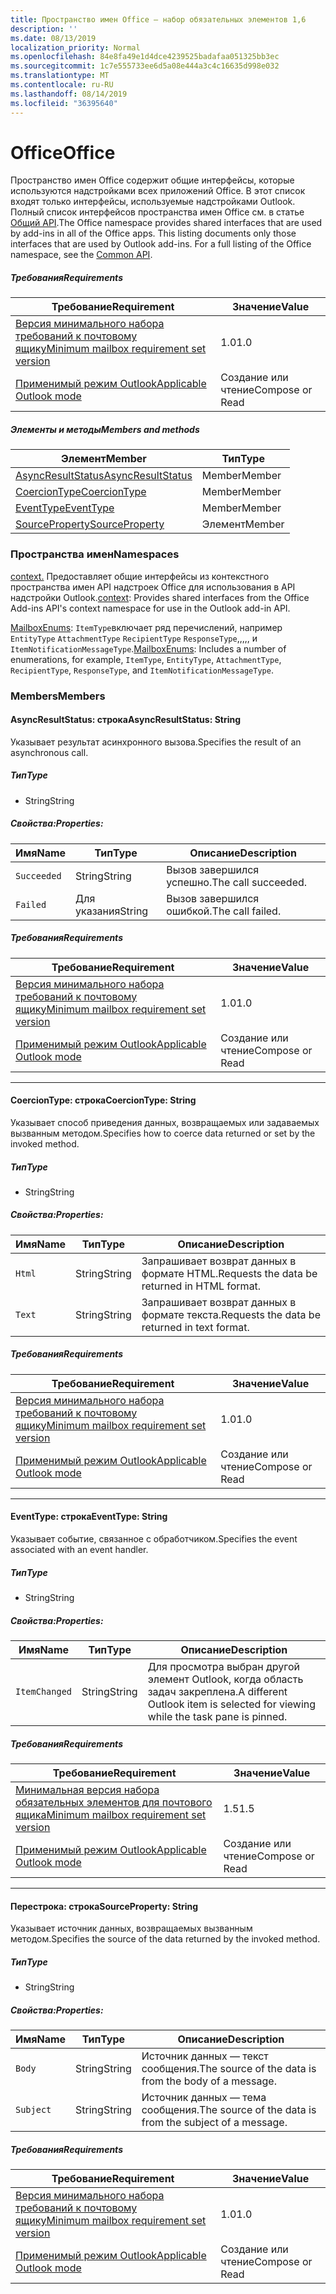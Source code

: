 ```yaml
---
title: Пространство имен Office — набор обязательных элементов 1,6
description: ''
ms.date: 08/13/2019
localization_priority: Normal
ms.openlocfilehash: 84e8fa49e1d4dce4239525badafaa051325bb3ec
ms.sourcegitcommit: 1c7e555733ee6d5a08e444a3c4c16635d998e032
ms.translationtype: MT
ms.contentlocale: ru-RU
ms.lasthandoff: 08/14/2019
ms.locfileid: "36395640"
---
```

# <a name="office"></a><span data-ttu-id="4a671-102">Office</span><span class="sxs-lookup"><span data-stu-id="4a671-102">Office</span></span>

<span data-ttu-id="4a671-p101">Пространство имен Office содержит общие интерфейсы, которые используются надстройками всех приложений Office. В этот список входят только интерфейсы, используемые надстройками Outlook. Полный список интерфейсов пространства имен Office см. в статье [Общий API](/javascript/api/office).</span><span class="sxs-lookup"><span data-stu-id="4a671-p101">The Office namespace provides shared interfaces that are used by add-ins in all of the Office apps. This listing documents only those interfaces that are used by Outlook add-ins. For a full listing of the Office namespace, see the [Common API](/javascript/api/office).</span></span>

##### <a name="requirements"></a><span data-ttu-id="4a671-105">Требования</span><span class="sxs-lookup"><span data-stu-id="4a671-105">Requirements</span></span>

|<span data-ttu-id="4a671-106">Требование</span><span class="sxs-lookup"><span data-stu-id="4a671-106">Requirement</span></span>| <span data-ttu-id="4a671-107">Значение</span><span class="sxs-lookup"><span data-stu-id="4a671-107">Value</span></span>|
|---|---|
|[<span data-ttu-id="4a671-108">Версия минимального набора требований к почтовому ящику</span><span class="sxs-lookup"><span data-stu-id="4a671-108">Minimum mailbox requirement set version</span></span>](/office/dev/add-ins/reference/requirement-sets/outlook-api-requirement-sets)| <span data-ttu-id="4a671-109">1.0</span><span class="sxs-lookup"><span data-stu-id="4a671-109">1.0</span></span>|
|[<span data-ttu-id="4a671-110">Применимый режим Outlook</span><span class="sxs-lookup"><span data-stu-id="4a671-110">Applicable Outlook mode</span></span>](/outlook/add-ins/#extension-points)| <span data-ttu-id="4a671-111">Создание или чтение</span><span class="sxs-lookup"><span data-stu-id="4a671-111">Compose or Read</span></span>|

##### <a name="members-and-methods"></a><span data-ttu-id="4a671-112">Элементы и методы</span><span class="sxs-lookup"><span data-stu-id="4a671-112">Members and methods</span></span>

| <span data-ttu-id="4a671-113">Элемент</span><span class="sxs-lookup"><span data-stu-id="4a671-113">Member</span></span> | <span data-ttu-id="4a671-114">Тип</span><span class="sxs-lookup"><span data-stu-id="4a671-114">Type</span></span> |
|--------|------|
| [<span data-ttu-id="4a671-115">AsyncResultStatus</span><span class="sxs-lookup"><span data-stu-id="4a671-115">AsyncResultStatus</span></span>](#asyncresultstatus-string) | <span data-ttu-id="4a671-116">Member</span><span class="sxs-lookup"><span data-stu-id="4a671-116">Member</span></span> |
| [<span data-ttu-id="4a671-117">CoercionType</span><span class="sxs-lookup"><span data-stu-id="4a671-117">CoercionType</span></span>](#coerciontype-string) | <span data-ttu-id="4a671-118">Member</span><span class="sxs-lookup"><span data-stu-id="4a671-118">Member</span></span> |
| [<span data-ttu-id="4a671-119">EventType</span><span class="sxs-lookup"><span data-stu-id="4a671-119">EventType</span></span>](#eventtype-string) | <span data-ttu-id="4a671-120">Member</span><span class="sxs-lookup"><span data-stu-id="4a671-120">Member</span></span> |
| [<span data-ttu-id="4a671-121">SourceProperty</span><span class="sxs-lookup"><span data-stu-id="4a671-121">SourceProperty</span></span>](#sourceproperty-string) | <span data-ttu-id="4a671-122">Элемент</span><span class="sxs-lookup"><span data-stu-id="4a671-122">Member</span></span> |

### <a name="namespaces"></a><span data-ttu-id="4a671-123">Пространства имен</span><span class="sxs-lookup"><span data-stu-id="4a671-123">Namespaces</span></span>

<span data-ttu-id="4a671-124">[context.](office.context.md) Предоставляет общие интерфейсы из контекстного пространства имен API надстроек Office для использования в API надстройки Outlook.</span><span class="sxs-lookup"><span data-stu-id="4a671-124">[context](office.context.md): Provides shared interfaces from the Office Add-ins API's context namespace for use in the Outlook add-in API.</span></span>

<span data-ttu-id="4a671-125">[MailboxEnums](/javascript/api/outlook/office.mailboxenums.attachmenttype?view=outlook-js-1.6): `ItemType`включает ряд перечислений, например `EntityType` `AttachmentType` `RecipientType` `ResponseType`,,,,, и `ItemNotificationMessageType`.</span><span class="sxs-lookup"><span data-stu-id="4a671-125">[MailboxEnums](/javascript/api/outlook/office.mailboxenums.attachmenttype?view=outlook-js-1.6): Includes a number of enumerations, for example, `ItemType`, `EntityType`, `AttachmentType`, `RecipientType`, `ResponseType`, and `ItemNotificationMessageType`.</span></span>

### <a name="members"></a><span data-ttu-id="4a671-126">Members</span><span class="sxs-lookup"><span data-stu-id="4a671-126">Members</span></span>

#### <a name="asyncresultstatus-string"></a><span data-ttu-id="4a671-127">AsyncResultStatus: строка</span><span class="sxs-lookup"><span data-stu-id="4a671-127">AsyncResultStatus: String</span></span>

<span data-ttu-id="4a671-128">Указывает результат асинхронного вызова.</span><span class="sxs-lookup"><span data-stu-id="4a671-128">Specifies the result of an asynchronous call.</span></span>

##### <a name="type"></a><span data-ttu-id="4a671-129">Тип</span><span class="sxs-lookup"><span data-stu-id="4a671-129">Type</span></span>

*   <span data-ttu-id="4a671-130">String</span><span class="sxs-lookup"><span data-stu-id="4a671-130">String</span></span>

##### <a name="properties"></a><span data-ttu-id="4a671-131">Свойства:</span><span class="sxs-lookup"><span data-stu-id="4a671-131">Properties:</span></span>

|<span data-ttu-id="4a671-132">Имя</span><span class="sxs-lookup"><span data-stu-id="4a671-132">Name</span></span>| <span data-ttu-id="4a671-133">Тип</span><span class="sxs-lookup"><span data-stu-id="4a671-133">Type</span></span>| <span data-ttu-id="4a671-134">Описание</span><span class="sxs-lookup"><span data-stu-id="4a671-134">Description</span></span>|
|---|---|---|
|`Succeeded`| <span data-ttu-id="4a671-135">String</span><span class="sxs-lookup"><span data-stu-id="4a671-135">String</span></span>|<span data-ttu-id="4a671-136">Вызов завершился успешно.</span><span class="sxs-lookup"><span data-stu-id="4a671-136">The call succeeded.</span></span>|
|`Failed`| <span data-ttu-id="4a671-137">Для указания</span><span class="sxs-lookup"><span data-stu-id="4a671-137">String</span></span>|<span data-ttu-id="4a671-138">Вызов завершился ошибкой.</span><span class="sxs-lookup"><span data-stu-id="4a671-138">The call failed.</span></span>|

##### <a name="requirements"></a><span data-ttu-id="4a671-139">Требования</span><span class="sxs-lookup"><span data-stu-id="4a671-139">Requirements</span></span>

|<span data-ttu-id="4a671-140">Требование</span><span class="sxs-lookup"><span data-stu-id="4a671-140">Requirement</span></span>| <span data-ttu-id="4a671-141">Значение</span><span class="sxs-lookup"><span data-stu-id="4a671-141">Value</span></span>|
|---|---|
|[<span data-ttu-id="4a671-142">Версия минимального набора требований к почтовому ящику</span><span class="sxs-lookup"><span data-stu-id="4a671-142">Minimum mailbox requirement set version</span></span>](/office/dev/add-ins/reference/requirement-sets/outlook-api-requirement-sets)| <span data-ttu-id="4a671-143">1.0</span><span class="sxs-lookup"><span data-stu-id="4a671-143">1.0</span></span>|
|[<span data-ttu-id="4a671-144">Применимый режим Outlook</span><span class="sxs-lookup"><span data-stu-id="4a671-144">Applicable Outlook mode</span></span>](/outlook/add-ins/#extension-points)| <span data-ttu-id="4a671-145">Создание или чтение</span><span class="sxs-lookup"><span data-stu-id="4a671-145">Compose or Read</span></span>|

---

#### <a name="coerciontype-string"></a><span data-ttu-id="4a671-146">CoercionType: строка</span><span class="sxs-lookup"><span data-stu-id="4a671-146">CoercionType: String</span></span>

<span data-ttu-id="4a671-147">Указывает способ приведения данных, возвращаемых или задаваемых вызванным методом.</span><span class="sxs-lookup"><span data-stu-id="4a671-147">Specifies how to coerce data returned or set by the invoked method.</span></span>

##### <a name="type"></a><span data-ttu-id="4a671-148">Тип</span><span class="sxs-lookup"><span data-stu-id="4a671-148">Type</span></span>

*   <span data-ttu-id="4a671-149">String</span><span class="sxs-lookup"><span data-stu-id="4a671-149">String</span></span>

##### <a name="properties"></a><span data-ttu-id="4a671-150">Свойства:</span><span class="sxs-lookup"><span data-stu-id="4a671-150">Properties:</span></span>

|<span data-ttu-id="4a671-151">Имя</span><span class="sxs-lookup"><span data-stu-id="4a671-151">Name</span></span>| <span data-ttu-id="4a671-152">Тип</span><span class="sxs-lookup"><span data-stu-id="4a671-152">Type</span></span>| <span data-ttu-id="4a671-153">Описание</span><span class="sxs-lookup"><span data-stu-id="4a671-153">Description</span></span>|
|---|---|---|
|`Html`| <span data-ttu-id="4a671-154">String</span><span class="sxs-lookup"><span data-stu-id="4a671-154">String</span></span>|<span data-ttu-id="4a671-155">Запрашивает возврат данных в формате HTML.</span><span class="sxs-lookup"><span data-stu-id="4a671-155">Requests the data be returned in HTML format.</span></span>|
|`Text`| <span data-ttu-id="4a671-156">String</span><span class="sxs-lookup"><span data-stu-id="4a671-156">String</span></span>|<span data-ttu-id="4a671-157">Запрашивает возврат данных в формате текста.</span><span class="sxs-lookup"><span data-stu-id="4a671-157">Requests the data be returned in text format.</span></span>|

##### <a name="requirements"></a><span data-ttu-id="4a671-158">Требования</span><span class="sxs-lookup"><span data-stu-id="4a671-158">Requirements</span></span>

|<span data-ttu-id="4a671-159">Требование</span><span class="sxs-lookup"><span data-stu-id="4a671-159">Requirement</span></span>| <span data-ttu-id="4a671-160">Значение</span><span class="sxs-lookup"><span data-stu-id="4a671-160">Value</span></span>|
|---|---|
|[<span data-ttu-id="4a671-161">Версия минимального набора требований к почтовому ящику</span><span class="sxs-lookup"><span data-stu-id="4a671-161">Minimum mailbox requirement set version</span></span>](/office/dev/add-ins/reference/requirement-sets/outlook-api-requirement-sets)| <span data-ttu-id="4a671-162">1.0</span><span class="sxs-lookup"><span data-stu-id="4a671-162">1.0</span></span>|
|[<span data-ttu-id="4a671-163">Применимый режим Outlook</span><span class="sxs-lookup"><span data-stu-id="4a671-163">Applicable Outlook mode</span></span>](/outlook/add-ins/#extension-points)| <span data-ttu-id="4a671-164">Создание или чтение</span><span class="sxs-lookup"><span data-stu-id="4a671-164">Compose or Read</span></span>|

---

#### <a name="eventtype-string"></a><span data-ttu-id="4a671-165">EventType: строка</span><span class="sxs-lookup"><span data-stu-id="4a671-165">EventType: String</span></span>

<span data-ttu-id="4a671-166">Указывает событие, связанное с обработчиком.</span><span class="sxs-lookup"><span data-stu-id="4a671-166">Specifies the event associated with an event handler.</span></span>

##### <a name="type"></a><span data-ttu-id="4a671-167">Тип</span><span class="sxs-lookup"><span data-stu-id="4a671-167">Type</span></span>

*   <span data-ttu-id="4a671-168">String</span><span class="sxs-lookup"><span data-stu-id="4a671-168">String</span></span>

##### <a name="properties"></a><span data-ttu-id="4a671-169">Свойства:</span><span class="sxs-lookup"><span data-stu-id="4a671-169">Properties:</span></span>

| <span data-ttu-id="4a671-170">Имя</span><span class="sxs-lookup"><span data-stu-id="4a671-170">Name</span></span> | <span data-ttu-id="4a671-171">Тип</span><span class="sxs-lookup"><span data-stu-id="4a671-171">Type</span></span> | <span data-ttu-id="4a671-172">Описание</span><span class="sxs-lookup"><span data-stu-id="4a671-172">Description</span></span> |
|---|---|---|
|`ItemChanged`| <span data-ttu-id="4a671-173">String</span><span class="sxs-lookup"><span data-stu-id="4a671-173">String</span></span> | <span data-ttu-id="4a671-174">Для просмотра выбран другой элемент Outlook, когда область задач закреплена.</span><span class="sxs-lookup"><span data-stu-id="4a671-174">A different Outlook item is selected for viewing while the task pane is pinned.</span></span> |

##### <a name="requirements"></a><span data-ttu-id="4a671-175">Требования</span><span class="sxs-lookup"><span data-stu-id="4a671-175">Requirements</span></span>

|<span data-ttu-id="4a671-176">Требование</span><span class="sxs-lookup"><span data-stu-id="4a671-176">Requirement</span></span>| <span data-ttu-id="4a671-177">Значение</span><span class="sxs-lookup"><span data-stu-id="4a671-177">Value</span></span>|
|---|---|
|[<span data-ttu-id="4a671-178">Минимальная версия набора обязательных элементов для почтового ящика</span><span class="sxs-lookup"><span data-stu-id="4a671-178">Minimum mailbox requirement set version</span></span>](/office/dev/add-ins/reference/requirement-sets/outlook-api-requirement-sets)| <span data-ttu-id="4a671-179">1.5</span><span class="sxs-lookup"><span data-stu-id="4a671-179">1.5</span></span> |
|[<span data-ttu-id="4a671-180">Применимый режим Outlook</span><span class="sxs-lookup"><span data-stu-id="4a671-180">Applicable Outlook mode</span></span>](/outlook/add-ins/#extension-points)| <span data-ttu-id="4a671-181">Создание или чтение</span><span class="sxs-lookup"><span data-stu-id="4a671-181">Compose or Read</span></span> |

---

#### <a name="sourceproperty-string"></a><span data-ttu-id="4a671-182">Перестрока: строка</span><span class="sxs-lookup"><span data-stu-id="4a671-182">SourceProperty: String</span></span>

<span data-ttu-id="4a671-183">Указывает источник данных, возвращаемых вызванным методом.</span><span class="sxs-lookup"><span data-stu-id="4a671-183">Specifies the source of the data returned by the invoked method.</span></span>

##### <a name="type"></a><span data-ttu-id="4a671-184">Тип</span><span class="sxs-lookup"><span data-stu-id="4a671-184">Type</span></span>

*   <span data-ttu-id="4a671-185">String</span><span class="sxs-lookup"><span data-stu-id="4a671-185">String</span></span>

##### <a name="properties"></a><span data-ttu-id="4a671-186">Свойства:</span><span class="sxs-lookup"><span data-stu-id="4a671-186">Properties:</span></span>

|<span data-ttu-id="4a671-187">Имя</span><span class="sxs-lookup"><span data-stu-id="4a671-187">Name</span></span>| <span data-ttu-id="4a671-188">Тип</span><span class="sxs-lookup"><span data-stu-id="4a671-188">Type</span></span>| <span data-ttu-id="4a671-189">Описание</span><span class="sxs-lookup"><span data-stu-id="4a671-189">Description</span></span>|
|---|---|---|
|`Body`| <span data-ttu-id="4a671-190">String</span><span class="sxs-lookup"><span data-stu-id="4a671-190">String</span></span>|<span data-ttu-id="4a671-191">Источник данных — текст сообщения.</span><span class="sxs-lookup"><span data-stu-id="4a671-191">The source of the data is from the body of a message.</span></span>|
|`Subject`| <span data-ttu-id="4a671-192">String</span><span class="sxs-lookup"><span data-stu-id="4a671-192">String</span></span>|<span data-ttu-id="4a671-193">Источник данных — тема сообщения.</span><span class="sxs-lookup"><span data-stu-id="4a671-193">The source of the data is from the subject of a message.</span></span>|

##### <a name="requirements"></a><span data-ttu-id="4a671-194">Требования</span><span class="sxs-lookup"><span data-stu-id="4a671-194">Requirements</span></span>

|<span data-ttu-id="4a671-195">Требование</span><span class="sxs-lookup"><span data-stu-id="4a671-195">Requirement</span></span>| <span data-ttu-id="4a671-196">Значение</span><span class="sxs-lookup"><span data-stu-id="4a671-196">Value</span></span>|
|---|---|
|[<span data-ttu-id="4a671-197">Версия минимального набора требований к почтовому ящику</span><span class="sxs-lookup"><span data-stu-id="4a671-197">Minimum mailbox requirement set version</span></span>](/office/dev/add-ins/reference/requirement-sets/outlook-api-requirement-sets)| <span data-ttu-id="4a671-198">1.0</span><span class="sxs-lookup"><span data-stu-id="4a671-198">1.0</span></span>|
|[<span data-ttu-id="4a671-199">Применимый режим Outlook</span><span class="sxs-lookup"><span data-stu-id="4a671-199">Applicable Outlook mode</span></span>](/outlook/add-ins/#extension-points)| <span data-ttu-id="4a671-200">Создание или чтение</span><span class="sxs-lookup"><span data-stu-id="4a671-200">Compose or Read</span></span>|

